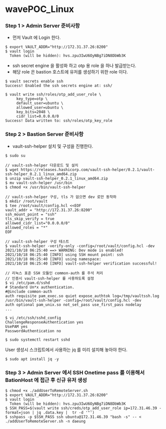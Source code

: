 # wavePOC_Linux

### Step 1 > Admin Server 준비사항

- 먼저 Vault 에 Login 한다.

```console
$ export VAULT_ADDR="http://172.31.37.26:8200"
$ vault login
  Token (will be hidden): hvs.zpu3IwU6OyNBg7iDN8DbWb3K
```

- ssh secret engine 을 활성화 하고 otp 용 role 을 하나 발급받는다.
- 해당 role 은 bastion 호스트에 유저를 생성하기 위한 role 이다.

```console
$ vault secrets enable ssh
Success! Enabled the ssh secrets engine at: ssh/

$ vault write ssh/roles/otp_add_user_role \
     key_type=otp \
     default_user=ubuntu \
     allowed_user=ubuntu \
     key_bits=2048 \
     cidr_list=0.0.0.0/0
Success! Data written to: ssh/roles/otp_key_role
```

### Step 2 > Bastion Server 준비사항

- vault-ssh-helper 설치 및 구성을 진행한다.

```console
$ sudo su

// vault-ssh-helper 다운로드 및 설치
$ wget https://releases.hashicorp.com/vault-ssh-helper/0.2.1/vault-ssh-helper_0.2.1_linux_amd64.zip
$ unzip vault-ssh-helper_0.2.1_linux_amd64.zip
$ mv vault-ssh-helper /usr/bin
$ chmod +x /usr/bin/vault-ssh-helper

// vault-ssh-helper 구성, tls 가 없으면 dev 로만 동작하
$ mkdir /root/vault
$ tee /root/vault/config.hcl <<EOF
vault_addr = "http://172.31.37.26:8200"
ssh_mount_point = "ssh" 
tls_skip_verify = true
allowed_cidr_list="0.0.0.0/0"
allowed_roles = "*"
EOF

// vault-ssh-helper 구성 테스트
$ vault-ssh-helper -verify-only -config=/root/vault/config.hcl -dev
2021/10/18 06:25:40 ==> WARNING: Dev mode is enabled!
2021/10/18 06:25:40 [INFO] using SSH mount point: ssh
2021/10/18 06:25:40 [INFO] using namespace:
2021/10/18 06:25:40 [INFO] vault-ssh-helper verification successful!

// 리눅스 표준 SSH 모듈인 common-auth 를 주석 처리
// 인증시 vault-ssh-helper 를 사용하도록 설정
$ vi /etc/pam.d/sshd  
# Standard Un*x authentication.
#@include common-auth
auth requisite pam_exec.so quiet expose_authtok log=/tmp/vaultssh.log /usr/bin/vault-ssh-helper -config=/root/vault/config.hcl -dev
auth optional pam_unix.so not_set_pass use_first_pass nodelay
...

$ vi /etc/ssh/sshd_config
ChallengeResponseAuthentication yes
UsePAM yes
PasswordAuthentication no

$ sudo systemctl restart sshd
```

User 생성시 스크립트에서 사용하는 jq 를 미리 설치해 놓아야 한다.

```console
$ sudo apt install jq -y
```

### Step 3 > Admin Server 에서 SSH Onetime pass 를 이용해서 BationHost 에 접근 후 신규 유저 생성

```console
$ chmod +x ./addUserToRemoteServer.sh
$ export VAULT_ADDR="http://172.31.37.26:8200"
$ vault login
  Token (will be hidden): hvs.zpu3IwU6OyNBg7iDN8DbWb3K
$ SSH_PASS=$(vault write ssh/creds/otp_add_user_role ip=172.31.46.39 -format=json | jq .data.key |  tr -d '"') 
$ sshpass -p $SSH_PASS ssh ubuntu@172.31.46.39 "bash -s" -- < ./addUserToRemoteServer.sh -n daeung
```
 
